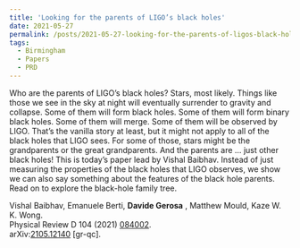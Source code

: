 ```yaml
---
title: 'Looking for the parents of LIGO’s black holes'
date: 2021-05-27
permalink: /posts/2021-05-27-looking-for-the-parents-of-ligos-black-holes
tags:
  - Birmingham
  - Papers
  - PRD
---
```


Who are the parents of LIGO’s black holes? Stars, most likely. Things like those we see in the sky at night will eventually surrender to gravity and collapse. Some of them will form black holes. Some of them will form binary black holes. Some of them will merge. Some of them will be observed by LIGO. That’s the vanilla story at least, but it might not apply to all of the black holes that LIGO sees. For some of those, stars might be the grandparents or the great grandparents. And the parents are … just other black holes! This is today’s paper lead by Vishal Baibhav. Instead of just measuring the properties of the black holes that LIGO observes, we show we can also say something about the features of the black hole parents. Read on to explore the black-hole family tree.

Vishal Baibhav, Emanuele Berti, **Davide Gerosa** , Matthew Mould, Kaze W. K. Wong.  
Physical Review D 104 (2021) [084002](<https://journals.aps.org/prd/abstract/10.1103/PhysRevD.104.084002>).  
arXiv:[2105.12140](<https://arxiv.org/abs/2105.12140>) [gr-qc].

